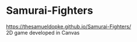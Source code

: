 # Samurai-Fighters
https://thesamueldopke.github.io/Samurai-Fighters/ <br>
 2D game developed in Canvas
